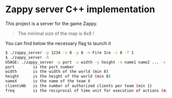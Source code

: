 # Zappy server C++ implementation

This project is a server for the game Zappy.

> The minimal size of the map is 8x8 !

You can find below the necessary flag to launch it

```bash
$ ./zappy_server -p 1234 -x 8 -y 8 -n Fire Ice -c 8 -f 1
$ ./zappy_server -h
USAGE: ./zappy_server -p port -x width -y height -n name1 name2 ... -c clientsNb -f freq
port		is the port number
width		is the width of the world (min 8)
height		is the height of the world (min 8)
nameX		is the name of the team X
clientsNb	is the number of authorized clients per team (min 1)
freq		is the reciprocal of time unit for execution of actions (min 0.1)
```
